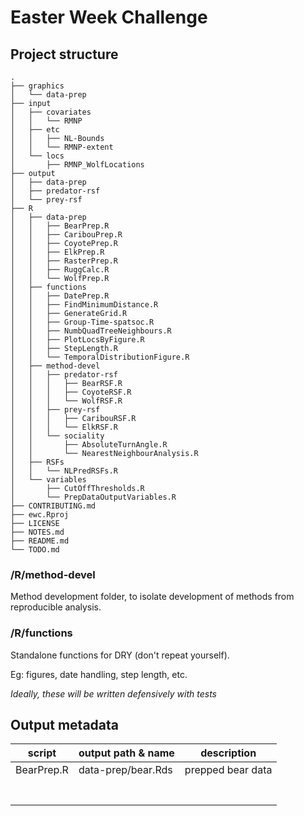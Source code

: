 # Easter Week Challenge




## Project structure
```
.
├── graphics
│   └── data-prep
├── input
│   ├── covariates
│   │   └── RMNP
│   ├── etc
│   │   ├── NL-Bounds
│   │   └── RMNP-extent
│   └── locs
│       ├── RMNP_WolfLocations
├── output
│   ├── data-prep
│   ├── predator-rsf
│   └── prey-rsf
├── R
│   ├── data-prep
│   │   ├── BearPrep.R
│   │   ├── CaribouPrep.R
│   │   ├── CoyotePrep.R
│   │   ├── ElkPrep.R
│   │   ├── RasterPrep.R
│   │   ├── RuggCalc.R
│   │   └── WolfPrep.R
│   ├── functions
│   │   ├── DatePrep.R
│   │   ├── FindMinimumDistance.R
│   │   ├── GenerateGrid.R
│   │   ├── Group-Time-spatsoc.R
│   │   ├── NumbQuadTreeNeighbours.R
│   │   ├── PlotLocsByFigure.R
│   │   ├── StepLength.R
│   │   └── TemporalDistributionFigure.R
│   ├── method-devel
│   │   ├── predator-rsf
│   │   │   ├── BearRSF.R
│   │   │   ├── CoyoteRSF.R
│   │   │   └── WolfRSF.R
│   │   ├── prey-rsf
│   │   │   ├── CaribouRSF.R
│   │   │   └── ElkRSF.R
│   │   └── sociality
│   │       ├── AbsoluteTurnAngle.R
│   │       └── NearestNeighbourAnalysis.R
│   ├── RSFs
│   │   └── NLPredRSFs.R
│   └── variables
│       ├── CutOffThresholds.R
│       └── PrepDataOutputVariables.R
├── CONTRIBUTING.md
├── ewc.Rproj
├── LICENSE
├── NOTES.md
├── README.md
└── TODO.md
```


### /R/method-devel
Method development folder, to isolate development of methods from reproducible analysis. 

### /R/functions
Standalone functions for DRY (don't repeat yourself).

Eg: figures, date handling, step length, etc. 

*Ideally, these will be written defensively with tests*


## Output metadata

script               | output path & name            | description
---------------------|-------------------------------|--------------------
BearPrep.R           | data-prep/bear.Rds            | prepped bear data
                     |                               | 
                     |                               | 
                     |                               | 
                     |                               | 
                     |                               | 
                     |                               | 
                     |                               | 
